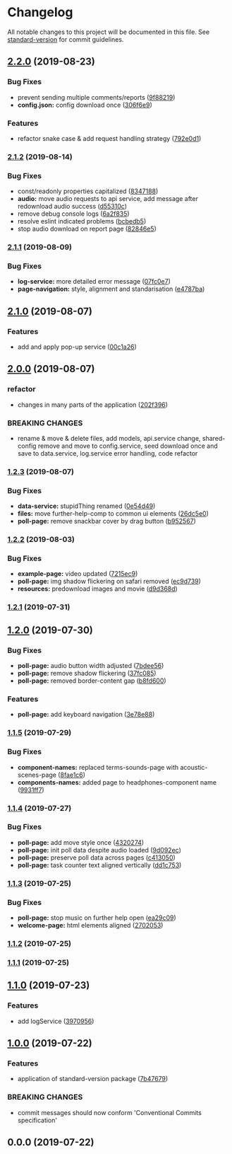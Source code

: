 # Changelog

All notable changes to this project will be documented in this file. See [standard-version](https://github.com/conventional-changelog/standard-version) for commit guidelines.

## [2.2.0](https://github.com/Niekarp/binpoll-front-triple-stimulus/compare/v2.1.2...v2.2.0) (2019-08-23)


### Bug Fixes

* prevent sending multiple comments/reports ([9f88219](https://github.com/Niekarp/binpoll-front-triple-stimulus/commit/9f88219))
* **config.json:** config download once ([306f6e9](https://github.com/Niekarp/binpoll-front-triple-stimulus/commit/306f6e9))


### Features

* refactor snake case & add request handling strategy ([792e0d1](https://github.com/Niekarp/binpoll-front-triple-stimulus/commit/792e0d1))



### [2.1.2](https://github.com/Niekarp/binpoll-front-triple-stimulus/compare/v2.1.1...v2.1.2) (2019-08-14)


### Bug Fixes

* const/readonly properties capitalized ([8347188](https://github.com/Niekarp/binpoll-front-triple-stimulus/commit/8347188))
* **audio:** move audio requests to api service, add message after redownload audio success ([d55310c](https://github.com/Niekarp/binpoll-front-triple-stimulus/commit/d55310c))
* remove debug console logs ([6a2f835](https://github.com/Niekarp/binpoll-front-triple-stimulus/commit/6a2f835))
* resolve eslint indicated problems ([bcbedb5](https://github.com/Niekarp/binpoll-front-triple-stimulus/commit/bcbedb5))
* stop audio download on report page ([82846e5](https://github.com/Niekarp/binpoll-front-triple-stimulus/commit/82846e5))



### [2.1.1](https://github.com/Niekarp/binpoll-front-triple-stimulus/compare/v2.1.0...v2.1.1) (2019-08-09)


### Bug Fixes

* **log-service:** more detailed error message ([07fc0e7](https://github.com/Niekarp/binpoll-front-triple-stimulus/commit/07fc0e7))
* **page-navigation:** style, alignment and standarisation ([e4787ba](https://github.com/Niekarp/binpoll-front-triple-stimulus/commit/e4787ba))



## [2.1.0](https://github.com/Niekarp/binpoll-front-triple-stimulus/compare/v2.0.0...v2.1.0) (2019-08-07)


### Features

* add and apply pop-up service ([00c1a26](https://github.com/Niekarp/binpoll-front-triple-stimulus/commit/00c1a26))



## [2.0.0](https://github.com/Niekarp/binpoll-front-triple-stimulus/compare/v1.2.3...v2.0.0) (2019-08-07)


### refactor

* changes in many parts of the application ([202f396](https://github.com/Niekarp/binpoll-front-triple-stimulus/commit/202f396))


### BREAKING CHANGES

* rename & move & delete files, add models, api.service change, shared-config remove and move to config.service, seed download once and save to data.service, log.service error handling, code refactor



### [1.2.3](https://github.com/Niekarp/binpoll-front-triple-stimulus/compare/v1.2.2...v1.2.3) (2019-08-07)


### Bug Fixes

* **data-service:** stupidThing renamed ([0e54d49](https://github.com/Niekarp/binpoll-front-triple-stimulus/commit/0e54d49))
* **files:** move further-help-comp to common ui elements ([26dc5e0](https://github.com/Niekarp/binpoll-front-triple-stimulus/commit/26dc5e0))
* **poll-page:** remove snackbar cover by drag button ([b952567](https://github.com/Niekarp/binpoll-front-triple-stimulus/commit/b952567))



### [1.2.2](https://github.com/Niekarp/binpoll-front-triple-stimulus/compare/v1.2.1...v1.2.2) (2019-08-03)


### Bug Fixes

* **example-page:** video updated ([7215ec9](https://github.com/Niekarp/binpoll-front-triple-stimulus/commit/7215ec9))
* **poll-page:** img shadow flickering on safari removed ([ec9d739](https://github.com/Niekarp/binpoll-front-triple-stimulus/commit/ec9d739))
* **resources:** predownload images and movie ([d9d368d](https://github.com/Niekarp/binpoll-front-triple-stimulus/commit/d9d368d))



### [1.2.1](https://github.com/Niekarp/binpoll-front-triple-stimulus/compare/v1.2.0...v1.2.1) (2019-07-31)



## [1.2.0](https://github.com/Niekarp/binpoll-front-triple-stimulus/compare/v1.1.5...v1.2.0) (2019-07-30)


### Bug Fixes

* **poll-page:** audio button width adjusted ([7bdee56](https://github.com/Niekarp/binpoll-front-triple-stimulus/commit/7bdee56))
* **poll-page:** remove shadow flickering ([37fc085](https://github.com/Niekarp/binpoll-front-triple-stimulus/commit/37fc085))
* **poll-page:** removed border-content gap ([b8fd600](https://github.com/Niekarp/binpoll-front-triple-stimulus/commit/b8fd600))


### Features

* **poll-page:** add keyboard navigation ([3e78e88](https://github.com/Niekarp/binpoll-front-triple-stimulus/commit/3e78e88))



### [1.1.5](https://github.com/Niekarp/binpoll-front-triple-stimulus/compare/v1.1.4...v1.1.5) (2019-07-29)


### Bug Fixes

* **component-names:** replaced terms-sounds-page with acoustic-scenes-page ([8fae1c6](https://github.com/Niekarp/binpoll-front-triple-stimulus/commit/8fae1c6))
* **components-names:** added page to headphones-component name ([9931ff7](https://github.com/Niekarp/binpoll-front-triple-stimulus/commit/9931ff7))



### [1.1.4](https://github.com/Niekarp/binpoll-front-triple-stimulus/compare/v1.1.3...v1.1.4) (2019-07-27)


### Bug Fixes

* **poll-page:** add move style once ([4320274](https://github.com/Niekarp/binpoll-front-triple-stimulus/commit/4320274))
* **poll-page:** init poll data despite audio loaded ([9d092ec](https://github.com/Niekarp/binpoll-front-triple-stimulus/commit/9d092ec))
* **poll-page:** preserve poll data across pages ([c413050](https://github.com/Niekarp/binpoll-front-triple-stimulus/commit/c413050))
* **poll-page:** task counter text aligned vertically ([dd1c753](https://github.com/Niekarp/binpoll-front-triple-stimulus/commit/dd1c753))



### [1.1.3](https://github.com/Niekarp/binpoll-front-triple-stimulus/compare/v1.1.2...v1.1.3) (2019-07-25)


### Bug Fixes

* **poll-page:** stop music on further help open ([ea29c09](https://github.com/Niekarp/binpoll-front-triple-stimulus/commit/ea29c09))
* **welcome-page:** html elements aligned ([2702053](https://github.com/Niekarp/binpoll-front-triple-stimulus/commit/2702053))



### [1.1.2](https://github.com/Niekarp/binpoll-front-triple-stimulus/compare/v1.1.1...v1.1.2) (2019-07-25)



### [1.1.1](https://github.com/Niekarp/binpoll-front-triple-stimulus/compare/v1.1.0...v1.1.1) (2019-07-25)



## [1.1.0](https://github.com/Niekarp/binpoll-front-triple-stimulus/compare/v1.0.0...v1.1.0) (2019-07-23)


### Features

* add logService ([3970956](https://github.com/Niekarp/binpoll-front-triple-stimulus/commit/3970956))



## [1.0.0](https://github.com/Niekarp/binpoll-front-triple-stimulus/compare/v0.0.0...v1.0.0) (2019-07-22)


### Features

* application of standard-version package ([7b47679](https://github.com/Niekarp/binpoll-front-triple-stimulus/commit/7b47679))


### BREAKING CHANGES

* commit messages should now conform 'Conventional Commits specification'



## 0.0.0 (2019-07-22)
